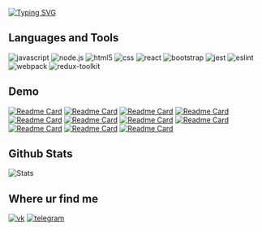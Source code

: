 [![Typing SVG](https://readme-typing-svg.herokuapp.com?color=%2336BCF7&lines=Hi+I'm+a+Frontend+Developer)](https://git.io/typing-svg)

## Languages and Tools

![javascript](https://img.shields.io/badge/JavaScript-F7DF1E?style=for-the-badge&logo=javascript&logoColor=black) ![node.js](https://img.shields.io/badge/Node.js-43853D?style=for-the-badge&logo=node.js&logoColor=white) ![html5](https://img.shields.io/badge/HTML5-E34F26?style=for-the-badge&logo=html5&logoColor=white) ![css](https://img.shields.io/badge/CSS3-1572B6?style=for-the-badge&logo=css3&logoColor=white) ![react](https://img.shields.io/badge/React-20232A?style=for-the-badge&logo=react&logoColor=61DAFB) ![bootstrap](https://img.shields.io/badge/Bootstrap-563D7C?style=for-the-badge&logo=bootstrap&logoColor=white) ![jest](https://img.shields.io/badge/Jest-323330?style=for-the-badge&logo=Jest&logoColor=white) ![eslint](https://img.shields.io/badge/eslint-3A33D1?style=for-the-badge&logo=eslint&logoColor=white) ![webpack](https://img.shields.io/badge/webpack-35495E?style=for-the-badge&logo=webpack) ![redux-toolkit](https://img.shields.io/badge/Redux-593D88?style=for-the-badge&logo=redux&logoColor=white)


## Demo
[![Readme Card](https://github-readme-stats-sigma-five.vercel.app/api/pin/?username=Svencap&repo=Chat-ts)](https://github.com/Svencap/Chat-ts)
[![Readme Card](https://github-readme-stats-sigma-five.vercel.app/api/pin/?username=Svencap&repo=finance_dashboard)](https://github.com/Svencap/finance_dashboard)
[![Readme Card](https://github-readme-stats-sigma-five.vercel.app/api/pin/?username=Svencap&repo=Rss-front)](https://github.com/Svencap/Rss-front)
[![Readme Card](https://github-readme-stats-sigma-five.vercel.app/api/pin/?username=Svencap&repo=Difference-Calculator)](https://github.com/Svencap/Difference-Calculator)
[![Readme Card](https://github-readme-stats-sigma-five.vercel.app/api/pin/?username=Svencap&repo=Testovoe-Timer)](https://github.com/Svencap/Testovoe-Timer)
[![Readme Card](https://github-readme-stats-sigma-five.vercel.app/api/pin/?username=Svencap&repo=Brain-Games)](https://github.com/Svencap/Brain-games)
[![Readme Card](https://github-readme-stats-sigma-five.vercel.app/api/pin/?username=Svencap&repo=Todo-List_firebase)](https://github.com/Svencap/Todo-List_firebase)
[![Readme Card](https://github-readme-stats-sigma-five.vercel.app/api/pin/?username=Svencap&repo=Todo-redux-saga)](https://github.com/Svencap/Todo-redux-saga)
[![Readme Card](https://github-readme-stats-sigma-five.vercel.app/api/pin/?username=Svencap&repo=editer-ts)](https://github.com/Svencap/editer-ts)
[![Readme Card](https://github-readme-stats-sigma-five.vercel.app/api/pin/?username=Svencap&repo=Users-TS)](https://github.com/Svencap/Users-TS)
[![Readme Card](https://github-readme-stats-sigma-five.vercel.app/api/pin/?username=Svencap&repo=Prod)](https://github.com/Svencap/Prod)

## Github Stats
![Stats](https://github-readme-stats-sigma-five.vercel.app/api?username=Svencap&show_icons=true&theme=radical)
## Where ur find me
[![vk](https://img.shields.io/badge/вконтакте-%232E87FB.svg?&style=for-the-badge&logo=vk&logoColor=white)](https://vk.com/yaeboshu) [![telegram](https://img.shields.io/badge/Telegram-2CA5E0?style=for-the-badge&logo=telegram&logoColor=white)](https://t.me/Svencap)

